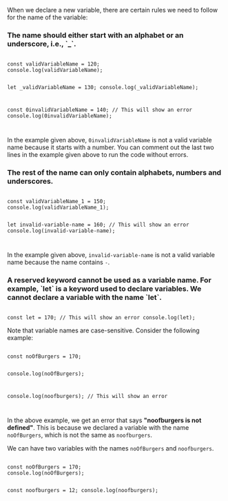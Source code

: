 When we declare a new variable,
there are certain rules
we need to follow for
the name of the variable:

<h3>The name should either start with an alphabet or an underscore, i.e., `_`.</h3>

<codeblock language="javascript" type="lesson">
<code>
const validVariableName = 120;
console.log(validVariableName);

let _validVariableName = 130;
console.log(_validVariableName);

const 0invalidVariableName = 140; // This will show an error
console.log(0invalidVariableName);

</code>
</codeblock>

In the example given above,
`0invalidVariableName`
is not a valid variable name
because it starts with a number.
You can comment out the last
two lines in the example given above
to run the code without errors.

<h3>The rest of the name can only contain alphabets, numbers and underscores.</h3>

<codeblock language="javascript" type="lesson">
<code>
const validVariableName_1 = 150;
console.log(validVariableName_1);

let invalid-variable-name = 160; // This will show an error
console.log(invalid-variable-name);

</code>
</codeblock>

In the example given above,
`invalid-variable-name`
is not a valid variable name
because the name contains `-`.

<h3>A reserved keyword cannot be used
as a variable name.
For example, `let` is a keyword
used to declare variables.
We cannot declare a variable
with the name `let`.</h3>

<codeblock language="javascript" type="lesson">
<code>
const let = 170; // This will show an error console.log(let);
</code>
</codeblock>

Note that variable names are
case-sensitive.
Consider the following example:

<codeblock language="javascript" type="lesson">
<code>
const noOfBurgers = 170;

console.log(noOfBurgers);

console.log(noofburgers); // This will show an error

</code>
</codeblock>

In the above example,
we get an error that says
**"noofburgers is not defined"**.
This is because we declared a variable
with the name `noOfBurgers`,
which is not the same as `noofburgers`.

We can have two variables with the names
`noOfBurgers` and `noofburgers`.

<codeblock language="javascript" type="lesson">
<code>
const noOfBurgers = 170;
console.log(noOfBurgers);

const noofburgers = 12;
console.log(noofburgers);

</code>
</codeblock>
